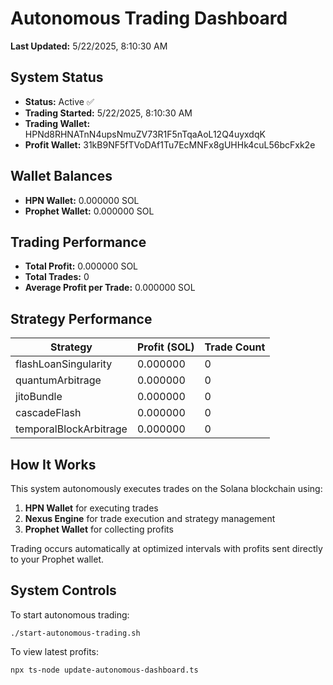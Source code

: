 # Autonomous Trading Dashboard

**Last Updated:** 5/22/2025, 8:10:30 AM

## System Status

- **Status:** Active ✅
- **Trading Started:** 5/22/2025, 8:10:30 AM
- **Trading Wallet:** HPNd8RHNATnN4upsNmuZV73R1F5nTqaAoL12Q4uyxdqK
- **Profit Wallet:** 31kB9NF5fTVoDAf1Tu7EcMNFx8gUHHk4cuL56bcFxk2e

## Wallet Balances

- **HPN Wallet:** 0.000000 SOL
- **Prophet Wallet:** 0.000000 SOL

## Trading Performance

- **Total Profit:** 0.000000 SOL
- **Total Trades:** 0
- **Average Profit per Trade:** 0.000000 SOL

## Strategy Performance

| Strategy | Profit (SOL) | Trade Count |
|----------|--------------|------------|
| flashLoanSingularity | 0.000000 | 0 |
| quantumArbitrage | 0.000000 | 0 |
| jitoBundle | 0.000000 | 0 |
| cascadeFlash | 0.000000 | 0 |
| temporalBlockArbitrage | 0.000000 | 0 |

## How It Works

This system autonomously executes trades on the Solana blockchain using:

1. **HPN Wallet** for executing trades
2. **Nexus Engine** for trade execution and strategy management
3. **Prophet Wallet** for collecting profits

Trading occurs automatically at optimized intervals with profits sent directly to your Prophet wallet.

## System Controls

To start autonomous trading:
```
./start-autonomous-trading.sh
```

To view latest profits:
```
npx ts-node update-autonomous-dashboard.ts
```

